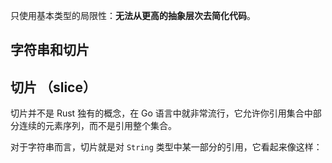 只使用基本类型的局限性：**无法从更高的抽象层次去简化代码**。

## 字符串和切片

## 切片 （slice）

切片并不是 Rust 独有的概念，在 Go 语言中就非常流行，它允许你引用集合中部分连续的元素序列，而不是引用整个集合。

对于字符串而言，切片就是对 `String` 类型中某一部分的引用，它看起来像这样：

``` rust

```